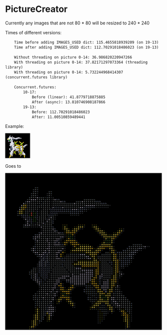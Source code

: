# PictureCreator
 
Currently any images that are not 80 * 80 will be resized to 240 * 240

Times of different versions:

        Time before adding IMAGES_USED dict: 115.4655818939209 (on 19-13)
        Time after adding IMAGES_USED dict: 112.70291018486023 (on 19-13)

        Without threading on picture 0-14: 36.986820220947266
        With threading on picture 0-14: 37.82171297073364 (threading library)
        With threading on picture 0-14: 5.732244968414307 (concurrent.futures library)
        
        Concurrent.futures:
            10-17:
                Before (linear): 41.8779718875885
                After (async): 13.810746908187866
            19-13:
                Before: 112.70291018486023
                After: 11.00510859489441
                
Example:

![arceus_orig](/images/original_image.png)

Goes to

![arceus](/images/final_image.png)
